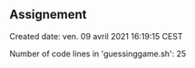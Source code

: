 ## Assignement
Created date: ven. 09 avril 2021 16:19:15 CEST
  
Number of code lines in 'guessinggame.sh': 25
